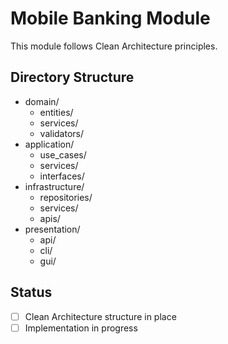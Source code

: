 # Mobile Banking Module

This module follows Clean Architecture principles.

## Directory Structure

- domain/
  - entities/
  - services/
  - validators/
- application/
  - use_cases/
  - services/
  - interfaces/
- infrastructure/
  - repositories/
  - services/
  - apis/
- presentation/
  - api/
  - cli/
  - gui/

## Status

- [ ] Clean Architecture structure in place
- [ ] Implementation in progress
